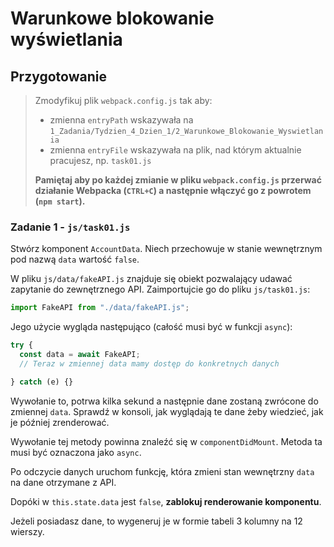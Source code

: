 # Warunkowe blokowanie wyświetlania

## Przygotowanie
> Zmodyfikuj plik `webpack.config.js` tak aby:
> - zmienna `entryPath` wskazywała na `1_Zadania/Tydzien_4_Dzien_1/2_Warunkowe_Blokowanie_Wyswietlania`
> - zmienna `entryFile` wskazywała na plik, nad którym aktualnie pracujesz, np. `task01.js`
>
> **Pamiętaj aby po każdej zmianie w pliku `webpack.config.js` przerwać działanie Webpacka (`CTRL+C`) a następnie włączyć go z powrotem (`npm start`).**


### Zadanie 1 - `js/task01.js`

Stwórz komponent `AccountData`. Niech przechowuje w stanie wewnętrznym pod nazwą `data` wartość `false`.

W pliku `js/data/fakeAPI.js` znajduje się obiekt pozwalający udawać zapytanie do zewnętrznego API. Zaimportujcie go do pliku `js/task01.js`:

```js
import FakeAPI from "./data/fakeAPI.js";
```

Jego użycie wygląda następująco (całość musi być w funkcji `async`):
```js
try {
  const data = await FakeAPI;
  // Teraz w zmiennej data mamy dostęp do konkretnych danych

} catch (e) {}
```


Wywołanie to, potrwa kilka sekund a następnie dane zostaną zwrócone do zmiennej `data`. Sprawdź w konsoli, jak wyglądają te dane żeby wiedzieć, jak je później zrenderować.

Wywołanie tej metody powinna znaleźć się w `componentDidMount`. Metoda ta musi być oznaczona jako `async`.

Po odczycie danych uruchom funkcję, która zmieni stan wewnętrzny `data` na dane otrzymane z API.

Dopóki w `this.state.data` jest `false`, **zablokuj renderowanie komponentu**.

Jeżeli posiadasz dane, to wygeneruj je w formie tabeli 3 kolumny na 12 wierszy.

